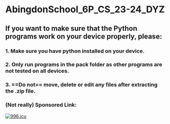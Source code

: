 # AbingdonSchool_6P_CS_23-24_DYZ

## If you want to make sure that the Python programs work on your device properly, please:
### 1. Make sure you have python installed on your device.
### 2. Only run programs in the pack folder as other programs are not tested on all devices.
### 3. ==Do not== move, delete or edit any files after extracting the .zip file.
###
### (Not really) Sponsored Link:
[![996.icu](https://img.shields.io/badge/link-996.icu-red.svg)](https://996.icu)